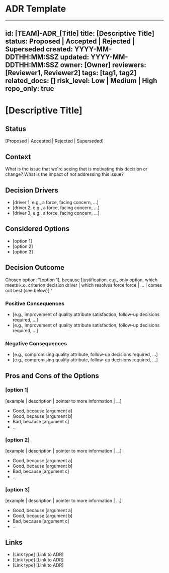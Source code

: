# ADR Template

---
id: [TEAM]-ADR_[Title]
title: [Descriptive Title]
status: Proposed | Accepted | Rejected | Superseded
created: YYYY-MM-DDTHH:MM:SSZ
updated: YYYY-MM-DDTHH:MM:SSZ
owner: [Owner]
reviewers: [Reviewer1, Reviewer2]
tags: [tag1, tag2]
related_docs: []
risk_level: Low | Medium | High
repo_only: true
---

# [Descriptive Title]

## Status

[Proposed | Accepted | Rejected | Superseded]

## Context

What is the issue that we're seeing that is motivating this decision or change? What is the impact of not addressing this issue?

## Decision Drivers

- [driver 1, e.g., a force, facing concern, …]
- [driver 2, e.g., a force, facing concern, …]
- [driver 3, e.g., a force, facing concern, …]

## Considered Options

- [option 1]
- [option 2]
- [option 3]

## Decision Outcome

Chosen option: "[option 1], because [justification. e.g., only option, which meets k.o. criterion decision driver | which resolves force force | … | comes out best (see below)]."

### Positive Consequences

- [e.g., improvement of quality attribute satisfaction, follow-up decisions required, …]
- [e.g., improvement of quality attribute satisfaction, follow-up decisions required, …]

### Negative Consequences

- [e.g., compromising quality attribute, follow-up decisions required, …]
- [e.g., compromising quality attribute, follow-up decisions required, …]

## Pros and Cons of the Options

### [option 1]

[example | description | pointer to more information | …] <!-- optional -->

- Good, because [argument a]
- Good, because [argument b]
- Bad, because [argument c]
- … <!-- numbers of pros and cons can vary -->

### [option 2]

[example | description | pointer to more information | …] <!-- optional -->

- Good, because [argument a]
- Good, because [argument b]
- Bad, because [argument c]
- … <!-- numbers of pros and cons can vary -->

### [option 3]

[example | description | pointer to more information | …] <!-- optional -->

- Good, because [argument a]
- Good, because [argument b]
- Bad, because [argument c]
- … <!-- numbers of pros and cons can vary -->

## Links

- [Link type] [Link to ADR] <!-- example: Refined by [ADR-0005](example-adr.md) -->
- [Link type] [Link to ADR] <!-- example: Depends on [ADR-0005](example-adr.md) -->
- [Link type] [Link to ADR] <!-- example: Alternative to [ADR-0005](example-adr.md) -->
